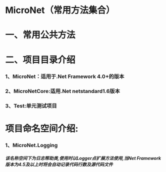 # MicroNet（常用方法集合）
<h1>一、常用公共方法</h1>
<h1>二、项目目录介绍</h1>
<h3>1、MicroNet：适用于.Net Framework 4.0+的版本</h3>
<h3>2、MicroNetCore:适用.Net netstandard1.6版本</h3>
<h3>3、Test:单元测试项目</h3>
<h1>项目命名空间介绍:</h1>
<h3>1、MicroNet.Logging<br/></h3>
<h5>该名称空间下为日志帮助类,使用时以Logger点扩展方法使用,当Net Framework版本为4.5及以上时将会自动记录代码行数及源代码文件</h5>
